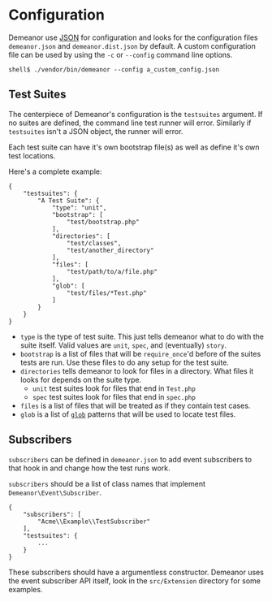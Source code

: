 # Configuration

Demeanor use [JSON](http://www.json.org/) for configuration and looks for the
configuration files `demeanor.json` and `demeanor.dist.json` by default. A custom
configuration file can be used by using the `-c` or `--config` command line
options.

    shell$ ./vendor/bin/demeanor --config a_custom_config.json

## Test Suites

The centerpiece of Demeanor's configuration is the `testsuites` argument. If no
suites are defined, the command line test runner will error. Similarly if
`testsuites` isn't a JSON object, the runner will error.

Each test suite can have it's own bootstrap file(s) as well as define it's own
test locations.

Here's a complete example:

    {
        "testsuites": {
            "A Test Suite": {
                "type": "unit",
                "bootstrap": [
                    "test/bootstrap.php"
                ],
                "directories": [
                    "test/classes",
                    "test/another_directory"
                ],
                "files": [
                    "test/path/to/a/file.php"
                ],
                "glob": [
                    "test/files/*Test.php"
                ]
            }
        }
    }

- `type` is the type of test suite. This just tells demeanor what to do with the
  suite itself. Valid values are `unit`, `spec`, and (eventually) `story`.
- `bootstrap` is a list of files that will be `require_once`'d before of the
  suites tests are run. Use these files to do any setup for the test suite.
- `directories` tells demeanor to look for files in a directory. What files it
  looks for depends on the suite type.
    * `unit` test suites look for files that end in `Test.php`
    * `spec` test suites look for files that end in `spec.php`
- `files` is a list of files that will be treated as if they contain test cases.
- `glob` is a list of [`glob`](http://www.php.net/manual/en/function.glob.php)
  patterns that will be used to locate test files.

## Subscribers

`subscribers` can be defined in `demeanor.json` to add event subscribers to that
hook in and change how the test runs work.

`subscribers` should be a list of class names that implement
`Demeanor\Event\Subscriber`.

    {
        "subscribers": [
            "Acme\\Example\\TestSubscriber"
        ],
        "testsuites": {
            ...
        }
    }

These subscribers should have a argumentless constructor. Demeanor uses the
event subscriber API itself, look in the `src/Extension` directory for some
examples.
